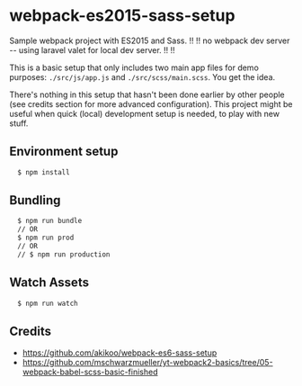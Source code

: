 
# webpack-es2015-sass-setup

Sample webpack project with ES2015 and Sass.
!! !! no webpack dev server -- using laravel valet for local dev server. !! !!

This is a basic setup that only includes two main app files for demo purposes: `./src/js/app.js` and `./src/scss/main.scss`. You get the idea.

There's nothing in this setup that hasn't been done earlier by other people (see credits section for more advanced configuration).
This project might be useful when quick (local) development setup is needed, to play with new stuff.

## Environment setup

```sh
  $ npm install
```

## Bundling

```sh
  $ npm run bundle
  // OR
  $ npm run prod
  // OR
  // $ npm run production
```

## Watch Assets

```sh
  $ npm run watch
```

## Credits

- https://github.com/akikoo/webpack-es6-sass-setup
- https://github.com/mschwarzmueller/yt-webpack2-basics/tree/05-webpack-babel-scss-basic-finished
